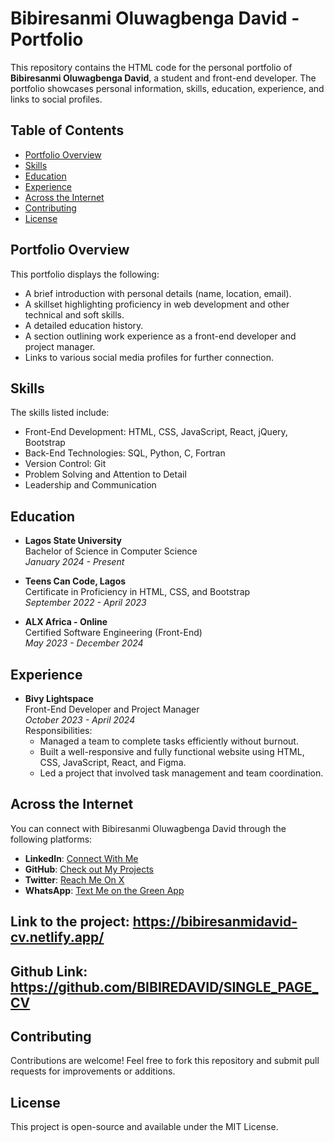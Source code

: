 # Bibiresanmi Oluwagbenga David - Portfolio

This repository contains the HTML code for the personal portfolio of **Bibiresanmi Oluwagbenga David**, a student and front-end developer. The portfolio showcases personal information, skills, education, experience, and links to social profiles.

## Table of Contents
- [Portfolio Overview](#portfolio-overview)
- [Skills](#skills)
- [Education](#education)
- [Experience](#experience)
- [Across the Internet](#across-the-internet)
- [Contributing](#contributing)
- [License](#license)

## Portfolio Overview
This portfolio displays the following:
- A brief introduction with personal details (name, location, email).
- A skillset highlighting proficiency in web development and other technical and soft skills.
- A detailed education history.
- A section outlining work experience as a front-end developer and project manager.
- Links to various social media profiles for further connection.

## Skills
The skills listed include:
- Front-End Development: HTML, CSS, JavaScript, React, jQuery, Bootstrap
- Back-End Technologies: SQL, Python, C, Fortran
- Version Control: Git
- Problem Solving and Attention to Detail
- Leadership and Communication

## Education
- **Lagos State University**  
  Bachelor of Science in Computer Science  
  *January 2024 - Present*
  
- **Teens Can Code, Lagos**  
  Certificate in Proficiency in HTML, CSS, and Bootstrap  
  *September 2022 - April 2023*
  
- **ALX Africa - Online**  
  Certified Software Engineering (Front-End)  
  *May 2023 - December 2024*

## Experience
- **Bivy Lightspace**  
  Front-End Developer and Project Manager  
  *October 2023 - April 2024*  
  Responsibilities:
  - Managed a team to complete tasks efficiently without burnout.
  - Built a well-responsive and fully functional website using HTML, CSS, JavaScript, React, and Figma.
  - Led a project that involved task management and team coordination.

## Across the Internet
You can connect with Bibiresanmi Oluwagbenga David through the following platforms:
- **LinkedIn**: [Connect With Me](https://www.linkedin.com/in/david-bibiresanmi-b7a6a4249/)
- **GitHub**: [Check out My Projects](https://github.com/BIBIREDAVID)
- **Twitter**: [Reach Me On X](https://x.com/bibiresanmi_)
- **WhatsApp**: [Text Me on the Green App](https://wa.me/2347015791813)

## Link to the project: https://bibiresanmidavid-cv.netlify.app/
## Github Link: https://github.com/BIBIREDAVID/SINGLE_PAGE_CV

## Contributing
Contributions are welcome! Feel free to fork this repository and submit pull requests for improvements or additions.

## License
This project is open-source and available under the MIT License.
